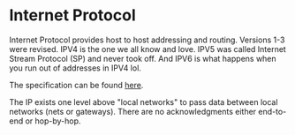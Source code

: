 # Internet Protocol

Internet Protocol provides host to host addressing and routing. Versions 1-3
were revised. IPV4 is the one we all know and love. IPV5 was called Internet
Stream Protocol (SP) and never took off. And IPV6 is what happens when you run
out of addresses in IPV4 lol.

The specification can be found [here](https://www.ietf.org/rfc/rfc791.txt).

The IP exists one level above "local networks" to pass data between local
networks (nets or gateways). There are no acknowledgments either end-to-end or hop-by-hop.
